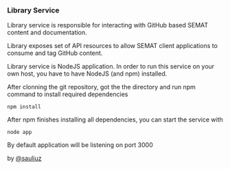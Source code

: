 ### Library Service

Library service is responsible for interacting with GitHub based SEMAT content and documentation.

Library exposes set of API resources to allow SEMAT client applications to consume and tag GitHub content.

Library service is NodeJS application. In order to run this service on your own host, you have to have NodeJS (and npm) installed.

After clonning the git repository, got the the directory and run npm command to install required dependencies

	npm install
	
After npm finishes installing all dependencies, you can start the service with 

	node app
	
By default application will be listening on port 3000

by [@sauliuz](https://github.com/sauliuz) 
